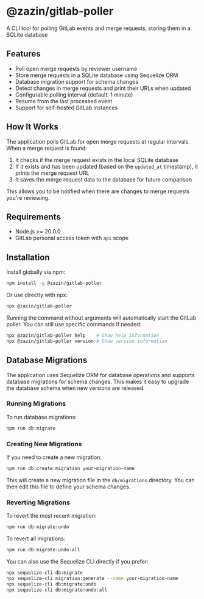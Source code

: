 # @zazin/gitlab-poller

A CLI tool for polling GitLab events and merge requests, storing them in a SQLite database

## Features

- Poll open merge requests by reviewer username
- Store merge requests in a SQLite database using Sequelize ORM
- Database migration support for schema changes
- Detect changes in merge requests and print their URLs when updated
- Configurable polling interval (default: 1 minute)
- Resume from the last processed event
- Support for self-hosted GitLab instances

## How It Works

The application polls GitLab for open merge requests at regular intervals. When a merge request is found:

1. It checks if the merge request exists in the local SQLite database
2. If it exists and has been updated (based on the `updated_at` timestamp), it prints the merge request URL
3. It saves the merge request data to the database for future comparison

This allows you to be notified when there are changes to merge requests you're reviewing.

## Requirements

- Node.js >= 20.0.0
- GitLab personal access token with `api` scope

## Installation

Install globally via npm:

```bash
npm install -g @zazin/gitlab-poller
```

Or use directly with npx:

```bash
npx @zazin/gitlab-poller
```

Running the command without arguments will automatically start the GitLab poller. You can still use specific commands if needed:

```bash
npx @zazin/gitlab-poller help    # Show help information
npx @zazin/gitlab-poller version # Show version information
```

## Database Migrations

The application uses Sequelize ORM for database operations and supports database migrations for schema changes. This makes it easy to upgrade the database schema when new versions are released.

### Running Migrations

To run database migrations:

```bash
npm run db:migrate
```

### Creating New Migrations

If you need to create a new migration:

```bash
npm run db:create:migration your-migration-name
```

This will create a new migration file in the `db/migrations` directory. You can then edit this file to define your schema changes.

### Reverting Migrations

To revert the most recent migration:

```bash
npm run db:migrate:undo
```

To revert all migrations:

```bash
npm run db:migrate:undo:all
```

You can also use the Sequelize CLI directly if you prefer:

```bash
npx sequelize-cli db:migrate
npx sequelize-cli migration:generate --name your-migration-name
npx sequelize-cli db:migrate:undo
npx sequelize-cli db:migrate:undo:all
```
